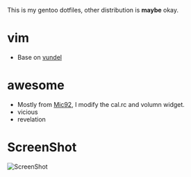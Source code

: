 This is my gentoo dotfiles, other distribution is **maybe** okay.

# vim

* Base on [vundel](https://github.com/gmarik/vundle)

# awesome

* Mostly from [Mic92](https://github.com/Mic92/awesome-dotfiles), I modify the cal.rc and volumn widget.
* vicious
* revelation

# ScreenShot

![ScreenShot](https://github.com/jinleileiking/DotFiles/raw/master/awesome_screenshot.png)
